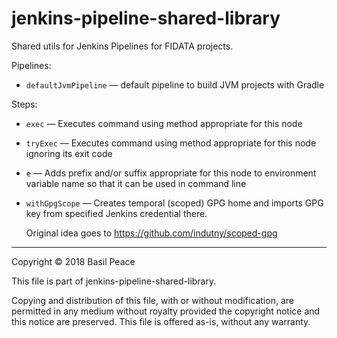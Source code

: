 jenkins-pipeline-shared-library
===============================

Shared utils for Jenkins Pipelines for FIDATA projects.

Pipelines:
*   `defaultJvmPipeline` — default pipeline to build JVM projects
    with Gradle

Steps:

*   `exec` — Executes command using method appropriate for this node

*   `tryExec` — Executes command using method appropriate for this node
    ignoring its exit code

*   `e` — Adds prefix and/or suffix appropriate for this node
    to environment variable name so that it can be used in command line

*   `withGpgScope` — Creates temporal (scoped) GPG home
    and imports GPG key from specified Jenkins credential there.

    Original idea goes to https://github.com/indutny/scoped-gpg


------------------------------------------------------------------------
Copyright © 2018  Basil Peace

This file is part of jenkins-pipeline-shared-library.

Copying and distribution of this file, with or without modification,
are permitted in any medium without royalty provided the copyright
notice and this notice are preserved.  This file is offered as-is,
without any warranty.
